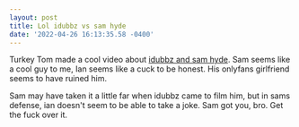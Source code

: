 ```yaml
--- 
layout: post 
title: Lol idubbz vs sam hyde 
date: '2022-04-26 16:13:35.58 -0400' 
--- 
```

Turkey Tom made a cool video about [idubbz and sam hyde](https://www.youtube.com/watch?v=JGNsDJa9PCI). Sam seems 
like a cool guy to me, Ian seems like a cuck to be honest. His onlyfans girlfriend seems to have ruined him.

Sam may have taken it a little far when idubbz came to film him, but in sams defense, ian doesn't seem to be 
able to take a joke. Sam got you, bro. Get the fuck over it. 
